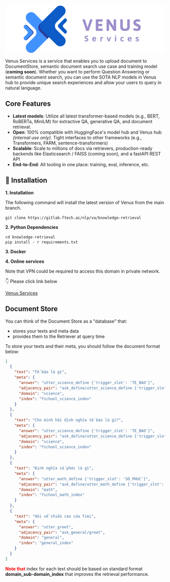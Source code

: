 <p align="center">
  <a href="https://gitlab.ftech.ai/nlp/va/knowledge-retrieval"><img src="./docs/images/venus_banner.svg" alt="Venus Services"></a>
</p>

<p>



</p>



Venus Services is a service that enables you to upload document to DocumentStore, semantic document search use case and training
model (**coming soon**).
Whether you want to perform Question Answering or semantic document search, you can use the SOTA NLP models
in Venus hub to provide unique search experiences and allow your users to query in natural language.

## Core Features

- **Latest models**: Utilize all latest transformer-based models (e.g., BERT, RoBERTa, MiniLM) for extractive QA,
  generative QA, and document retrieval.
- **Open**: 100% compatible with HuggingFace's model hub and Venus hub *(internal use only)*. Tight interfaces to other
  frameworks (e.g., Transformers, FARM, sentence-transformers)
- **Scalable**: Scale to millions of docs via retrievers, production-ready backends like Elasticsearch / FAISS (coming
  soon), and a fastAPI REST API
- **End-to-End**: All tooling in one place: training, eval, inference, etc.

## 💾 Installation

**1. Installation**

The following command will install the latest version of Venus from the main branch.

```shell
git clone https://gitlab.ftech.ai/nlp/va/knowledge-retrieval
```

**2. Python Dependencies**

```shell
cd knowledge-retrieval
pip install - r requirements.txt
```

**3. Docker**

**4. Online services**

Note that VPN could be required to access this domain in private network.

👇 Please click link below

<a href="./product/download.html" target="_top">Venus Services</a>

## Document Store

You can think of the Document Store as a "database" that:

- stores your texts and meta data
- provides them to the Retriever at query time

To store your texts and their meta, you should follow the document format below:

```json
[
  {
    "text": "Tế bào là gì",
    "meta": {
      "answer": "utter_science_define {'trigger_slot': 'TE_BAO'}",
      "adjacency_pair": "ask_define/utter_science_define {'trigger_slot': 'TE_BAO'}",
      "domain": "science",
      "index": "fschool_science_index"
    }
  },
  {
    "text": "Cho mình hỏi định nghĩa tế bào là gì?",
    "meta": {
      "answer": "utter_science_define {'trigger_slot': 'TE_BAO'}",
      "adjacency_pair": "ask_define/utter_science_define {'trigger_slot': 'TE_BAO'}",
      "domain": "science",
      "index": "fschool_science_index"
    }
  },
  {
    "text": "Định nghĩa số phức là gì",
    "meta": {
      "answer": "utter_math_define {'trigger_slot': 'SO_PHUC'}",
      "adjacency_pair": "ask_define/utter_math_define {'trigger_slot': 'SO_PHUC'}",
      "domain": "math",
      "index": "fschool_math_index"
    }
  },
  {
    "text": "Hỏi về chiều cao của Timi",
    "meta": {
      "answer": "utter_greet",
      "adjacency_pair": "ask_general/greet",
      "domain": "general",
      "index": "general_index"
    }
  }
]
```

**<span style="color:red"> Note that</span>** index for each text should be based on standard format **domain_sub-domain_index** that improves the retrieval performance.
